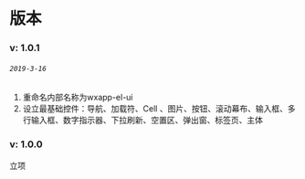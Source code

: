 # 版本

### **v: 1.0.1**

###### `2019-3-16`

1. 重命名内部名称为wxapp-el-ui
2. 设立最基础控件：导航、加载符、Cell 、图片、按钮、滚动幕布、输入框、多行输入框、数字指示器、下拉刷新、空置区、弹出窗、标签页、主体

### **v: 1.0.0**

立项

